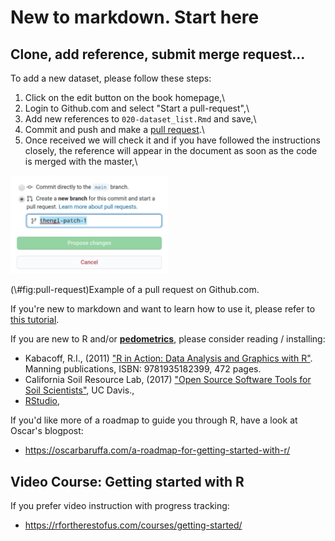 # New to markdown. Start here

## Clone, add reference, submit merge request...

To add a new dataset, please follow these steps:

1.  Click on the edit button on the book homepage,\
2.  Login to Github.com and select "Start a pull-request",\
3.  Add new references to `020-dataset_list.Rmd` and save,\
4.  Commit and push and make a [pull
request](https://docs.github.com/en/github/collaborating-with-issues-and-pull-requests/creating-a-pull-request).\
5.  Once received we will check it and if you have followed the instructions closely, 
    the reference will appear in the document as soon as the code is merged with the master,\

<div class="figure">
<img src="img/example_pull_request.jpg" alt="Example of a pull request on Github.com." width="50%" />
<p class="caption">(\#fig:pull-request)Example of a pull request on Github.com.</p>
</div>

If you're new to markdown and want to learn how to use it, please refer to [this tutorial](https://guides.github.com/features/mastering-markdown/).

If you are new to R and/or [**pedometrics**](https://pedometrics.org), please consider reading / installing:

- Kabacoff, R.I., (2011) ["R in Action: Data Analysis and Graphics with R"](http://www.manning.com/kabacoff/). Manning publications, ISBN: 9781935182399, 472 pages.
- California Soil Resource Lab, (2017) ["Open Source Software Tools for Soil Scientists"](https://casoilresource.lawr.ucdavis.edu/software/), UC Davis.,  
- [RStudio](http://www.rstudio.com/products/RStudio/),

If you'd like more of a roadmap to guide you through R, have a look at Oscar's blogpost:

- <https://oscarbaruffa.com/a-roadmap-for-getting-started-with-r/>  


## Video Course: Getting started with R

If you prefer video instruction with progress tracking:

- <https://rfortherestofus.com/courses/getting-started/>  
